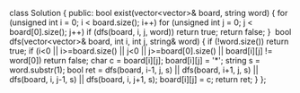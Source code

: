 class Solution {
public:
bool exist(vector<vector<char>>& board, string word) {
for (unsigned int i = 0; i < board.size(); i++)
for (unsigned int j = 0; j < board[0].size(); j++)
if (dfs(board, i, j, word))
return true;
return false;
}
​
bool dfs(vector<vector<char>>& board, int i, int j, string& word) {
if (!word.size())
return true;
if (i<0 || i>=board.size() || j<0 || j>=board[0].size() || board[i][j] != word[0])
return false;
char c = board[i][j];
board[i][j] = '*';
string s = word.substr(1);
bool ret = dfs(board, i-1, j, s) || dfs(board, i+1, j, s) || dfs(board, i, j-1, s) || dfs(board, i, j+1, s);
board[i][j] = c;
return ret;
}
};